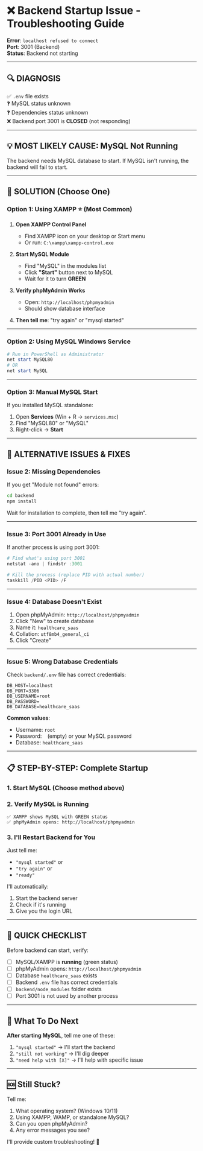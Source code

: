 # ❌ Backend Startup Issue - Troubleshooting Guide

**Error**: `localhost refused to connect`  
**Port**: 3001 (Backend)  
**Status**: Backend not starting  

---

## 🔍 **DIAGNOSIS**

✅ `.env` file exists  
❓ MySQL status unknown  
❓ Dependencies status unknown  
❌ Backend port 3001 is **CLOSED** (not responding)  

---

## 💡 **MOST LIKELY CAUSE: MySQL Not Running**

The backend needs MySQL database to start. If MySQL isn't running, the backend will fail to start.

---

## 🚀 **SOLUTION (Choose One)**

### **Option 1: Using XAMPP** ⭐ (Most Common)

1. **Open XAMPP Control Panel**
   - Find XAMPP icon on your desktop or Start menu
   - Or run: `C:\xampp\xampp-control.exe`

2. **Start MySQL Module**
   - Find "MySQL" in the modules list
   - Click **"Start"** button next to MySQL
   - Wait for it to turn **GREEN**

3. **Verify phpMyAdmin Works**
   - Open: `http://localhost/phpmyadmin`
   - Should show database interface

4. **Then tell me**: "try again" or "mysql started"

---

### **Option 2: Using MySQL Windows Service**

```powershell
# Run in PowerShell as Administrator
net start MySQL80
# OR
net start MySQL
```

---

### **Option 3: Manual MySQL Start**

If you installed MySQL standalone:
1. Open **Services** (Win + R → `services.msc`)
2. Find "MySQL80" or "MySQL"
3. Right-click → **Start**

---

## 🔧 **ALTERNATIVE ISSUES & FIXES**

### **Issue 2: Missing Dependencies**

If you get "Module not found" errors:

```bash
cd backend
npm install
```

Wait for installation to complete, then tell me "try again".

---

### **Issue 3: Port 3001 Already in Use**

If another process is using port 3001:

```powershell
# Find what's using port 3001
netstat -ano | findstr :3001

# Kill the process (replace PID with actual number)
taskkill /PID <PID> /F
```

---

### **Issue 4: Database Doesn't Exist**

1. Open phpMyAdmin: `http://localhost/phpmyadmin`
2. Click "New" to create database
3. Name it: `healthcare_saas`
4. Collation: `utf8mb4_general_ci`
5. Click "Create"

---

### **Issue 5: Wrong Database Credentials**

Check `backend/.env` file has correct credentials:

```env
DB_HOST=localhost
DB_PORT=3306
DB_USERNAME=root
DB_PASSWORD=
DB_DATABASE=healthcare_saas
```

**Common values**:
- Username: `root`
- Password: ` ` (empty) or your MySQL password
- Database: `healthcare_saas`

---

## 📋 **STEP-BY-STEP: Complete Startup**

### **1. Start MySQL** (Choose method above)

### **2. Verify MySQL is Running**
```
✅ XAMPP shows MySQL with GREEN status
✅ phpMyAdmin opens: http://localhost/phpmyadmin
```

### **3. I'll Restart Backend for You**

Just tell me:
- `"mysql started"` or
- `"try again"` or
- `"ready"`

I'll automatically:
1. Start the backend server
2. Check if it's running
3. Give you the login URL

---

## 🎯 **QUICK CHECKLIST**

Before backend can start, verify:

- [ ] MySQL/XAMPP is **running** (green status)
- [ ] phpMyAdmin opens: `http://localhost/phpmyadmin`
- [ ] Database `healthcare_saas` exists
- [ ] Backend `.env` file has correct credentials
- [ ] `backend/node_modules` folder exists
- [ ] Port 3001 is not used by another process

---

## 💬 **What To Do Next**

**After starting MySQL**, tell me one of these:

1. `"mysql started"` → I'll start the backend
2. `"still not working"` → I'll dig deeper
3. `"need help with [X]"` → I'll help with specific issue

---

## 🆘 **Still Stuck?**

Tell me:
1. What operating system? (Windows 10/11)
2. Using XAMPP, WAMP, or standalone MySQL?
3. Can you open phpMyAdmin?
4. Any error messages you see?

I'll provide custom troubleshooting! 🚀

